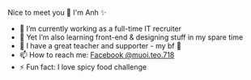 Nice to meet you 👋
I'm Anh ✨
- 🔭 I’m currently working as a full-time IT recruiter
- 🌱 Yet I’m also learning front-end & designing stuff in my spare time
- 🧑 I have a great teacher and supporter - my bf 🏹
- 📫 How to reach me: [Facebook @muoi.teo.718](https://www.facebook.com/muoi.teo.718)
- ⚡ Fun fact: I love spicy food challenge


